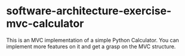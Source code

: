# software-architecture-exercise-mvc-calculator
This is an MVC implementation of a simple Python Calculator. You can implement more features on it and get a grasp on the MVC structure.

